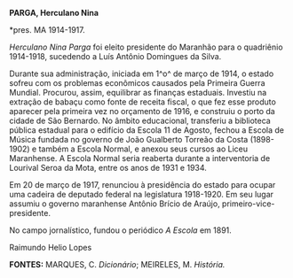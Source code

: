 **PARGA, Herculano Nina**

\*pres. MA 1914-1917.

*Herculano Nina Parga* foi eleito presidente do Maranhão para o
quadriênio 1914-1918, sucedendo a Luís Antônio Domingues da Silva.

Durante sua administração, iniciada em 1^o^ de março de 1914, o estado
sofreu com os problemas econômicos causados pela Primeira Guerra
Mundial. Procurou, assim, equilibrar as finanças estaduais. Investiu na
extração de babaçu como fonte de receita fiscal, o que fez esse produto
aparecer pela primeira vez no orçamento de 1916, e construiu o porto da
cidade de São Bernardo. No âmbito educacional, transferiu a biblioteca
pública estadual para o edifício da Escola 11 de Agosto, fechou a Escola
de Música fundada no governo de João Gualberto Torreão da Costa
(1898-1902) e também a Escola Normal, e anexou seus cursos ao Liceu
Maranhense. A Escola Normal seria reaberta durante a interventoria de
Lourival Seroa da Mota, entre os anos de 1931 e 1934.

Em 20 de março de 1917, renunciou à presidência do estado para ocupar
uma cadeira de deputado federal na legislatura 1918-1920. Em seu lugar
assumiu o governo maranhense Antônio Brício de Araújo,
primeiro-vice-presidente.

No campo jornalístico, fundou o periódico *A Escola* em 1891.

Raimundo Helio Lopes

**FONTES:** MARQUES, C. *Dicionário*; MEIRELES, M. *História.*
